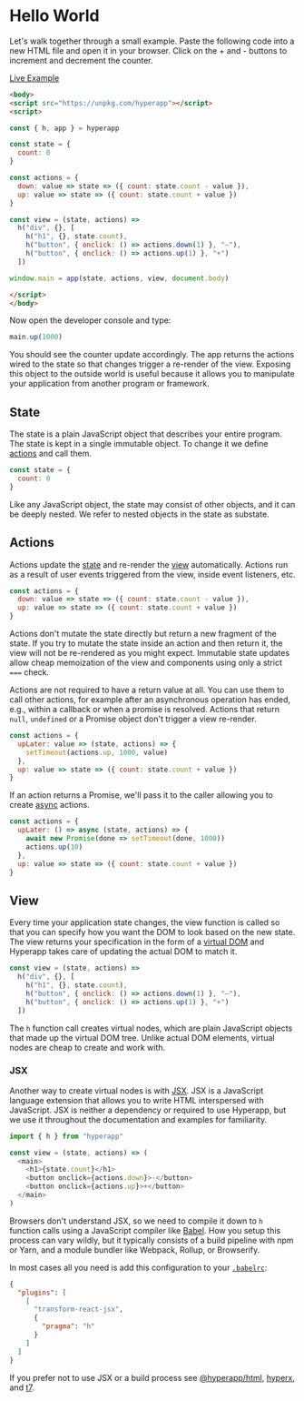 # Hello World

Let's walk together through a small example. Paste the following code into a new HTML file and open it in your browser. Click on the + and - buttons to increment and decrement the counter.

[Live Example](https://codepen.io/hyperapp/pen/zNxZLP)

```html
<body>
<script src="https://unpkg.com/hyperapp"></script>
<script>

const { h, app } = hyperapp

const state = {
  count: 0
}

const actions = {
  down: value => state => ({ count: state.count - value }),
  up: value => state => ({ count: state.count + value })
}

const view = (state, actions) =>
  h("div", {}, [
    h("h1", {}, state.count),
    h("button", { onclick: () => actions.down(1) }, "–"),
    h("button", { onclick: () => actions.up(1) }, "+")
  ])

window.main = app(state, actions, view, document.body)

</script>
</body>
```

Now open the developer console and type:

```js
main.up(1000)
```

You should see the counter update accordingly. The app returns the actions wired to the state so that changes trigger a re-render of the view. Exposing this object to the outside world is useful because it allows you to manipulate your application from another program or framework.

## State

The state is a plain JavaScript object that describes your entire program. The state is kept in a single immutable object. To change it we define [actions](#actions) and call them.

```js
const state = {
  count: 0
}
```

Like any JavaScript object, the state may consist of other objects, and it can be deeply nested. We refer to nested objects in the state as substate.

## Actions

Actions update the [state](#state) and re-render the [view](#view) automatically. Actions run as a result of user events triggered from the view, inside event listeners, etc.

```js
const actions = {
  down: value => state => ({ count: state.count - value }),
  up: value => state => ({ count: state.count + value })
}
```

Actions don't mutate the state directly but return a new fragment of the state. If you try to mutate the state inside an action and then return it, the view will not be re-rendered as you might expect. Immutable state updates allow cheap memoization of the view and components using only a strict `===` check.

Actions are not required to have a return value at all. You can use them to call other actions, for example after an asynchronous operation has ended, e.g., within a callback or when a promise is resolved. Actions that return `null`, `undefined` or a Promise object don't trigger a view re-render.

```js
const actions = {
  upLater: value => (state, actions) => {
    setTimeout(actions.up, 1000, value)
  },
  up: value => state => ({ count: state.count + value })
}
```

If an action returns a Promise, we'll pass it to the caller allowing you to create [async](https://developer.mozilla.org/en-US/docs/Web/JavaScript/Reference/Statements/async_function) actions.

```js
const actions = {
  upLater: () => async (state, actions) => {
    await new Promise(done => setTimeout(done, 1000))
    actions.up(10)
  },
  up: value => state => ({ count: state.count + value })
}
```

## View

Every time your application state changes, the view function is called so that you can specify how you want the DOM to look based on the new state. The view returns your specification in the form of a [virtual DOM](../concepts/vdom.md) and Hyperapp takes care of updating the actual DOM to match it.

```js
const view = (state, actions) =>
  h("div", {}, [
    h("h1", {}, state.count),
    h("button", { onclick: () => actions.down(1) }, "–"),
    h("button", { onclick: () => actions.up(1) }, "+")
  ])
```

The `h` function call creates virtual nodes, which are plain JavaScript objects that made up the virtual DOM tree. Unlike actual DOM elements, virtual nodes are cheap to create and work with.

### JSX

Another way to create virtual nodes is with [JSX](https://facebook.github.io/jsx). JSX is a JavaScript language extension that allows you to write HTML interspersed with JavaScript. JSX is neither a dependency or required to use Hyperapp, but we use it throughout the documentation and examples for familiarity.

```js
import { h } from "hyperapp"

const view = (state, actions) => (
  <main>
    <h1>{state.count}</h1>
    <button onclick={actions.down}>-</button>
    <button onclick={actions.up}>+</button>
  </main>
)
```

Browsers don't understand JSX, so we need to compile it down to `h` function calls using a JavaScript compiler like [Babel](https://github.com/babel/babel). How you setup this process can vary wildly, but it typically consists of a build pipeline with npm or Yarn, and a module bundler like Webpack, Rollup, or Browserify.

In most cases all you need is add this configuration to your [`.babelrc`](https://babeljs.io/docs/usage/babelrc/):

```json
{
  "plugins": [
    [
      "transform-react-jsx",
      {
        "pragma": "h"
      }
    ]
  ]
}
```

If you prefer not to use JSX or a build process see [@hyperapp/html](https://github.com/hyperapp/html), [hyperx](https://github.com/choojs/hyperx), and [t7](https://github.com/trueadm/t7).
